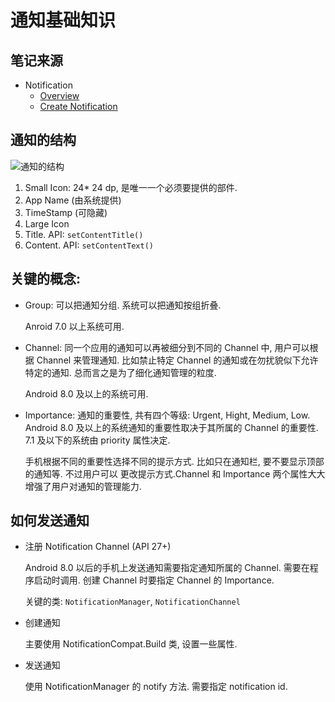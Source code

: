 # 通知基础知识

## 笔记来源
- Notification
  - [Overview](https://developer.android.com/guide/topics/ui/notifiers/notifications)
  - [Create Notification](https://developer.android.com/training/notify-user/build-notification)
## 通知的结构

![通知的结构](https://wx4.sinaimg.cn/large/6abde139ly1fv9ez3r940j20ny06zgmr.jpg)

1. Small Icon: 24* 24 dp, 是唯一一个必须要提供的部件.
2. App Name (由系统提供)
3. TimeStamp (可隐藏)
4. Large Icon
5. Title. API: `setContentTitle()`
6. Content. API: `setContentText()`

## 关键的概念:

- Group: 可以把通知分组. 系统可以把通知按组折叠.
  
  Anroid 7.0 以上系统可用.

- Channel: 同一个应用的通知可以再被细分到不同的 Channel 中, 用户可以根据 Channel 来管理通知.
  比如禁止特定 Channel 的通知或在勿扰貌似下允许特定的通知. 总而言之是为了细化通知管理的粒度.

  Android 8.0 及以上的系统可用.

- Importance: 通知的重要性, 共有四个等级: Urgent, Hight, Medium, Low. Android 8.0 
  及以上的系统通知的重要性取决于其所属的 Channel 的重要性. 7.1 及以下的系统由 
  priority 属性决定. 
  
  手机根据不同的重要性选择不同的提示方式. 比如只在通知栏, 要不要显示顶部的通知等. 不过用户可以
  更改提示方式.Channel 和 Importance 两个属性大大增强了用户对通知的管理能力.

## 如何发送通知

- 注册 Notification Channel (API 27+)

  Android 8.0 以后的手机上发送通知需要指定通知所属的 Channel. 需要在程序启动时调用. 创建 Channel
  时要指定 Channel 的 Importance.

  关键的类: `NotificationManager`, `NotificationChannel`

- 创建通知
  
  主要使用 NotificationCompat.Build 类, 设置一些属性.

- 发送通知
  
  使用 NotificationManager 的 notify 方法. 需要指定 notification id.

